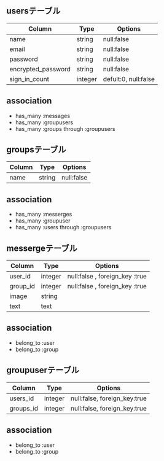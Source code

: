 ## usersテーブル
 |Column|Type|Options|
 |------|----|-------|
 |name|string|null:false|
 |email|string|null:false|
 |password|string|null:false|
 |encrypted_password|string|null:false|
 |sign_in_count|integer|defult:0, null:false|

## association
  - has_many :messages
  - has_many :groupusers
  - has_many :groups  through :groupusers

## groupsテーブル
 |Column|Type|Options|
 |------|----|-------|
 |name|string|null:false|

## association
  - has_many :messerges
  - has_many :groupuser
  - has_many :users  through :groupusers

## messergeテーブル
 |Column|Type|Options|
 |------|----|-------|
 |user_id|integer|null:false , foreign_key :true|
 |group_id|integer|null:false , foreign_key :true|
 |image|string|
 |text|text|

## association
  - belong_to :user
  - belong_to :group

## groupuserテーブル
 |Column|Type|Options|
 |------|----|-------|
 |users_id|integer|null:false, foreign_key:true|
 |groups_id|integer|null:false, foreign_key:true|

## association
 - belong_to :user
 - belong_to :group
